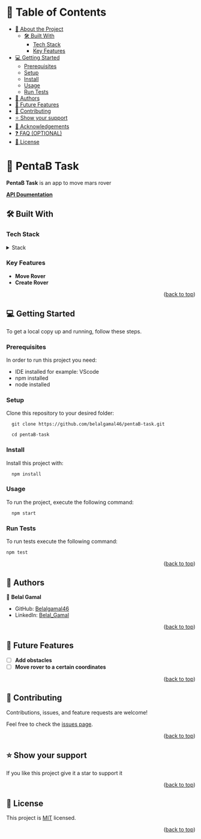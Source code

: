 <a name="readme-top"></a>

<!-- TABLE OF CONTENTS -->

# 📗 Table of Contents

- [📖 About the Project](#about-project)
  - [🛠 Built With](#built-with)
    - [Tech Stack](#tech-stack)
    - [Key Features](#key-features)
- [💻 Getting Started](#getting-started)
  - [Prerequisites](#prerequisites)
  - [Setup](#setup)
  - [Install](#install)
  - [Usage](#usage)
  - [Run Tests](#run-tests)
- [👥 Authors](#authors)
- [🔭 Future Features](#future-features)
- [🤝 Contributing](#contributing)
- [⭐️ Show your support](#support)
- [🙏 Acknowledgements](#acknowledgements)
- [❓ FAQ (OPTIONAL)](#faq)
- [📝 License](#license)

<!-- PROJECT DESCRIPTION -->

# 📖 PentaB Task <a name="about-project"></a>

**PentaB Task** is an app to move mars rover

[**API Doumentation**](https://documenter.getpostman.com/view/12680644/2s9YC7SreA)

## 🛠 Built With <a name="built-with"></a>

### Tech Stack <a name="tech-stack"></a>

<details>
  <summary>Stack</summary>
  <ul>
    <li><a href="https://reactjs.org/">Node js</a></li>
    <li><a href="https://vitejs.dev/">Express</a></li>
  </ul>
</details>

<!-- Features -->

### Key Features <a name="key-features"></a>

- **Move Rover**
- **Create Rover**

<p align="right">(<a href="#readme-top">back to top</a>)</p>

<!-- GETTING STARTED -->

## 💻 Getting Started <a name="getting-started"></a>

To get a local copy up and running, follow these steps.

### Prerequisites

In order to run this project you need:

- IDE installed for example: VScode
- npm installed
- node installed

### Setup

Clone this repository to your desired folder:

```
  git clone https://github.com/belalgamal46/pentaB-task.git
```

```
  cd pentaB-task
```

### Install

Install this project with:

```
  npm install
```

### Usage

To run the project, execute the following command:

```
  npm start
```

### Run Tests

To run tests execute the following command:

```
npm test
```

<p align="right">(<a href="#readme-top">back to top</a>)</p>

<!-- AUTHORS -->

## 👥 Authors <a name="authors"></a>

👤 **Belal Gamal**

- GitHub: [Belalgamal46](https://github.com/belalgamal46)
- LinkedIn: [Belal_Gamal](https://www.linkedin.com/in/belal-gamal-79b8a2133/)

<p align="right">(<a href="#readme-top">back to top</a>)</p>

<!-- FUTURE FEATURES -->

## 🔭 Future Features <a name="future-features"></a>

- [ ] **Add obstacles**
- [ ] **Move rover to a certain coordinates**

<p align="right">(<a href="#readme-top">back to top</a>)</p>

<!-- CONTRIBUTING -->

## 🤝 Contributing <a name="contributing"></a>

Contributions, issues, and feature requests are welcome!

Feel free to check the [issues page](https://github.com/belalgamal46/pentaB-task/issues).

<p align="right">(<a href="#readme-top">back to top</a>)</p>

<!-- SUPPORT -->

## ⭐️ Show your support <a name="support"></a>

If you like this project give it a star to support it

<p align="right">(<a href="#readme-top">back to top</a>)</p>

<!-- LICENSE -->

## 📝 License <a name="license"></a>

This project is [MIT](./LICENSE) licensed.

<p align="right">(<a href="#readme-top">back to top</a>)</p>
